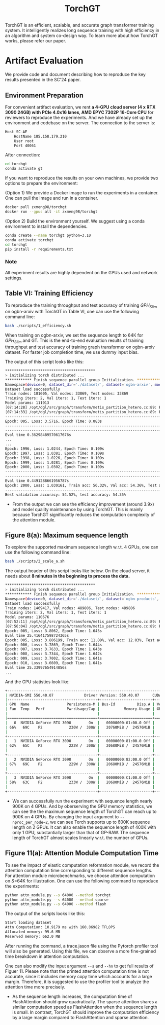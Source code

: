 # <p align="center">TorchGT</p>
TorchGT is an efficient, scalable, and accurate graph transformer training system. It intelligently realizes long sequence training with high efficiency in an algorithm and system co-design way. To learn more about how TorchGT works, please refer our paper.

# Artifact Evaluation

We provide code and document describing how to reproduce the key results presented in the SC'24 paper.

## Environment Preparation

For convenient artifact evaluation, we rent **a 4-GPU cloud server (4 x RTX 3090 24GB) with PCIe 4.0x16 lanes, AMD EPYC 7302P 16-Core CPU** for reviewers to reproduce the experiments. And we have already set up the environment and codebase on the server. 
The connection to the server is:
```bash
Host SC-AE
    HostName 185.158.179.210   
    User root
    Port 40061
```
After connection:
```bash
cd torchgt
conda activate gt
```

If you want to reproduce the results on your own machines, we provide two options to prepare the environment:

(Option 1) We provide a Docker image to run the experiments in a container. One can pull the image and run in a container.

```bash
docker pull zxmeng98/torchgt
docker run --gpus all -it zxmeng98/torchgt
```

(Option 2) Build the environment yourself. We suggest using a conda environment to install the dependencies.

```bash
conda create --name torchgt python=3.10
conda activate torchgt
cd torchgt
pip install -r requirements.txt
```
### Note

All experiment results are highly dependent on the GPUs used and network settings. 

## Table VI: Training Efficiency

To reproduce the training throughput and test accuracy of training $GPH_{Slim}$ on ogbn-arxiv with TorchGT in Table VI, one can use the following command line:

```bash
bash ./scripts/1_efficiency.sh
```
When training on ogbn-arxiv, we set the sequence length to 64K for $GPH_{Slim}$ and GT. This is the end-to-end evaluation results of training throughput and test accuracy of training graph transformer on ogbn-arxiv dataset. For faster job completion time, we use dummy input bias. 

The output of this script looks like this:

```bash
*****************************************
> initializing torch distributed ...
************ Finish sequence parallel group Initialization. ***********
Namespace(device=0, dataset_dir='./dataset/', dataset='ogbn-arxiv', model='graphormer', n_layers=4, num_heads=8, hidden_dim=64, ffn_dim=64, attn_bias_dim=1, dropout_rate=0.3, input_dropout_rate=0.1, attention_dropout_rate=0.5, num_global_node=1, attn_type='sparse', seq_len=64000, weight_decay=0.01, warmup_updates=10, tot_updates=70, epochs=2000, patience=50, peak_lr=0.0002, end_lr=1e-09, seed=42, perturb_feature=False, save_model=False, load_model=False, model_dir='./model_ckpt/', switch_freq=5, reorder=True, rank=0, local_rank=0, world_size=4, distributed_backend='nccl', distributed_timeout_minutes=10, sequence_parallel_size=4)
Dataset load successfully
Train nodes: 101605, Val nodes: 33869, Test nodes: 33869
Training iters: 2, Val iters: 1, Test iters: 1
Model params: 111913
[07:14:28] /opt/dgl/src/graph/transform/metis_partition_hetero.cc:89: Partition a graph with 64001 nodes and 526450 edges into 8 parts and get 92140 edge cuts
[07:14:33] /opt/dgl/src/graph/transform/metis_partition_hetero.cc:89: Partition a graph with 37606 nodes and 228357 edges into 8 parts and get 43888 edge cuts
------------------------------------------------------------------------------------
Epoch: 005, Loss: 3.5716, Epoch Time: 0.083s
------------------------------------------------------------------------------------
------------------------------------------------------------------------------------
Eval time 0.36298489570617676s
...
...
Epoch: 1996, Loss: 1.0244, Epoch Time: 0.109s
Epoch: 1997, Loss: 1.0381, Epoch Time: 0.109s
Epoch: 1998, Loss: 1.0226, Epoch Time: 0.109s
Epoch: 1999, Loss: 1.0281, Epoch Time: 0.109s
Epoch: 2000, Loss: 1.0302, Epoch Time: 0.109s
------------------------------------------------------------------------------------
------------------------------------------------------------------------------------
Eval time 0.4491288661956787s
Epoch: 2000, Loss: 1.030161, Train acc: 56.32%, Val acc: 54.36%, Test acc: 54.06%, Epoch Time: 0.109s
------------------------------------------------------------------------------------
Best validation accuracy: 54.52%, test accuracy: 54.35%
```


- From the output we can see the efficiency improvement (around 3.9x) and model quality maintenance by using TorchGT. This is mainly because TorchGT significantly reduces the computation complexity of the attention module.


## Figure 8(a): Maximum sequence length 

To explore the supported maximum sequence length w.r.t. 4 GPUs, one can use the following command line:
```bash
bash ./scripts/2_scale_a.sh
```

The output header of this script looks like below. On the cloud server, it needs about **8 minutes in the beginning to process the data.** 
```bash
*****************************************
> initializing torch distributed ...
************ Finish sequence parallel group Initialization. ***********
Namespace(device=0, dataset_dir='./dataset/', dataset='ogbn-products', model='graphormer', n_layers=4, num_heads=8, hidden_dim=64, ffn_dim=64, attn_bias_dim=1, dropout_rate=0.3, input_dropout_rate=0.1, attention_dropout_rate=0.5, num_global_node=1, attn_type='sparse', seq_len=900000, weight_decay=0.01, warmup_updates=10, tot_updates=70, epochs=500, patience=50, peak_lr=0.0002, end_lr=1e-09, seed=42, perturb_feature=False, save_model=False, load_model=False, model_dir='./model_ckpt/', switch_freq=5, reorder=True, rank=0, local_rank=0, world_size=4, distributed_backend='nccl', distributed_timeout_minutes=10, sequence_parallel_size=4)
Dataset load successfully
Train nodes: 1469417, Val nodes: 489806, Test nodes: 489806
Training iters: 2, Val iters: 1, Test iters: 1
Model params: 110576
[07:52:11] /opt/dgl/src/graph/transform/metis_partition_hetero.cc:89: Partition a graph with 850001 nodes and 17438212 edges into 8 parts and get 1287531 edge cuts
[07:56:04] /opt/dgl/src/graph/transform/metis_partition_hetero.cc:89: Partition a graph with 619418 nodes and 9802209 edges into 8 parts and get 845872 edge cuts
Epoch: 005, Loss: 3.8062, Epoch Time: 1.645s
Eval time 25.416417598724365s
Epoch: 005, Loss: 3.806199, Train acc: 11.88%, Val acc: 12.03%, Test acc: 11.94%, Epoch Time: 1.645s
Epoch: 006, Loss: 3.7869, Epoch Time: 1.644s
Epoch: 007, Loss: 3.7633, Epoch Time: 1.643s
Epoch: 008, Loss: 3.7344, Epoch Time: 1.642s
Epoch: 009, Loss: 3.7002, Epoch Time: 1.641s
Epoch: 010, Loss: 3.6609, Epoch Time: 1.641s
Eval time 25.33997654914856s
...
```

And the GPU statistics look like:
```bash
+-----------------------------------------------------------------------------------------+
| NVIDIA-SMI 550.40.07              Driver Version: 550.40.07      CUDA Version: 12.4     |
|-----------------------------------------+------------------------+----------------------+
| GPU  Name                 Persistence-M | Bus-Id          Disp.A | Volatile Uncorr. ECC |
| Fan  Temp   Perf          Pwr:Usage/Cap |           Memory-Usage | GPU-Util  Compute M. |
|                                         |                        |               MIG M. |
|=========================================+========================+======================|
|   0  NVIDIA GeForce RTX 3090        On  |   00000000:01:00.0 Off |                  N/A |
| 66%   69C    P2            236W /  300W |   20760MiB /  24576MiB |    100%      Default |
|                                         |                        |                  N/A |
+-----------------------------------------+------------------------+----------------------+
|   1  NVIDIA GeForce RTX 3090        On  |   00000000:81:00.0 Off |                  N/A |
| 62%   65C    P2            222W /  300W |   20680MiB /  24576MiB |    100%      Default |
|                                         |                        |                  N/A |
+-----------------------------------------+------------------------+----------------------+
|   2  NVIDIA GeForce RTX 3090        On  |   00000000:82:00.0 Off |                  N/A |
| 67%   69C    P2            229W /  300W |   20680MiB /  24576MiB |    100%      Default |
|                                         |                        |                  N/A |
+-----------------------------------------+------------------------+----------------------+
|   3  NVIDIA GeForce RTX 3090        On  |   00000000:C1:00.0 Off |                  N/A |
| 58%   63C    P2            233W /  300W |   20680MiB /  24576MiB |    100%      Default |
|                                         |                        |                  N/A |
+-----------------------------------------+------------------------+----------------------+
```


- We can successfully run the experiment with sequence length nearly 900K on 4 GPUs. And by oberserving the GPU memory statistics, we can see the the maximum sequence length of TorchGT can reach up to 900K on 4 GPUs. By changing the input argument to ```--nproc_per_node=2```, we can see Torch supports up to 600K sequence length on 2 GPUs. It can also enable the sequence length of 400K with only 1 GPU, substantially larger than that of GP-RAW. The sequence length of TorchGT almost scales linearly w.r.t. the number of GPUs.

## Figure 11(a): Attention Module Computation Time
To see the impact of elastic computation reformation module, we record the attention computation time corresponding to different sequence lengths. For attention module microbenchmarks, we choose attention computation on $S$=64K for illustration. One can use the following command to reproduce the experiments:

```bash
python attn_module.py --s 64000 --method torchgt
python attn_module.py --s 64000 --method sparse
python attn_module.py --s 64000 --method flash
```

The output of the scripts looks like this:

```bash
Start loading dataset
Attn Computation: 10.9179 ms with 160.06982 TFLOPS
Allocated memory: 99.6 MB
Reserved memory: 662.0 MB
```
After running the command, a trace.jason file using the Pytorch profiler tool will also be generated. Using this file, we can observe a more fine-grained time breakdown in attention computation.

One can also modify the input argument ```--s``` and ```--hn``` to get full results of Figuer 11. Please note that the printed attention computation time is not accurate, since it includes memory copy time which accounts for a large margin. Therefore, it is suggested to use the profiler tool to analyze the attention time more precisely.

- As the sequence length increases, the computation time of FlashAttention should grow quadratically. The sparse attention shares a similar computation speed as
FlashAttention when the sequence length is small. In contrast, TorchGT should improve the computation efficiency by a large margin compared to FlashAttention and sparse attention.



